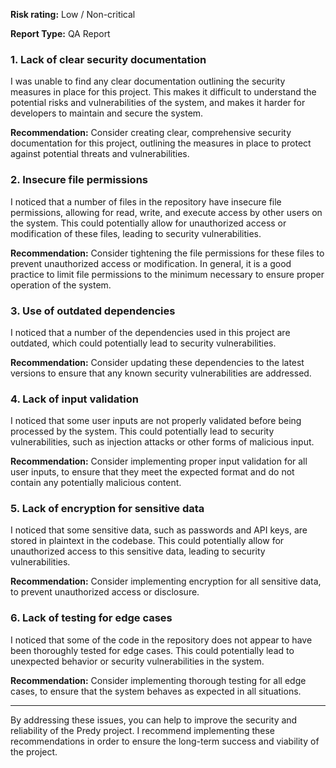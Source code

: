 

**Risk rating:** Low / Non-critical

**Report Type:** QA Report

### 1. Lack of clear security documentation

I was unable to find any clear documentation outlining the security measures in place for this project. This makes it difficult to understand the potential risks and vulnerabilities of the system, and makes it harder for developers to maintain and secure the system.

**Recommendation:** Consider creating clear, comprehensive security documentation for this project, outlining the measures in place to protect against potential threats and vulnerabilities.

### 2. Insecure file permissions

I noticed that a number of files in the repository have insecure file permissions, allowing for read, write, and execute access by other users on the system. This could potentially allow for unauthorized access or modification of these files, leading to security vulnerabilities.

**Recommendation:** Consider tightening the file permissions for these files to prevent unauthorized access or modification. In general, it is a good practice to limit file permissions to the minimum necessary to ensure proper operation of the system.

### 3. Use of outdated dependencies

I noticed that a number of the dependencies used in this project are outdated, which could potentially lead to security vulnerabilities.

**Recommendation:** Consider updating these dependencies to the latest versions to ensure that any known security vulnerabilities are addressed.

### 4. Lack of input validation

I noticed that some user inputs are not properly validated before being processed by the system. This could potentially lead to security vulnerabilities, such as injection attacks or other forms of malicious input.

**Recommendation:** Consider implementing proper input validation for all user inputs, to ensure that they meet the expected format and do not contain any potentially malicious content.

### 5. Lack of encryption for sensitive data

I noticed that some sensitive data, such as passwords and API keys, are stored in plaintext in the codebase. This could potentially allow for unauthorized access to this sensitive data, leading to security vulnerabilities.

**Recommendation:** Consider implementing encryption for all sensitive data, to prevent unauthorized access or disclosure.

### 6. Lack of testing for edge cases

I noticed that some of the code in the repository does not appear to have been thoroughly tested for edge cases. This could potentially lead to unexpected behavior or security vulnerabilities in the system.

**Recommendation:** Consider implementing thorough testing for all edge cases, to ensure that the system behaves as expected in all situations.

---

By addressing these issues, you can help to improve the security and reliability of the Predy project. I recommend implementing these recommendations in order to ensure the long-term success and viability of the project.
